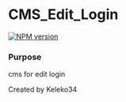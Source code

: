# CMS_Edit_Login

[![NPM version][npm-image]][npm-url]

### Purpose
cms for edit login

<!-- Build -->
<!-- End Build -->

[npm-image]: https://img.shields.io/badge/NPM-0.0.1-green.svg?style=flat-square
[npm-url]: https://npmjs.org/package/KC

Created by Keleko34